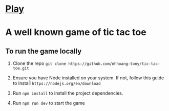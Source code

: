 # <a href="https://tictactoe.tonynguyen61.com" target="_blank" rel="noopener noreferrer">Play</a>

# A well known game of tic tac toe

## To run the game locally

1. Clone the repo `git clone https://github.com/nhhoang-tony/tic-tac-toe.git`  

2. Ensure you have Node installed on your system. If not, follow this guide to install `https://nodejs.org/en/download`  

3. Run `npm install` to install the project dependencies.  

4. Run `npm run dev` to start the game  
